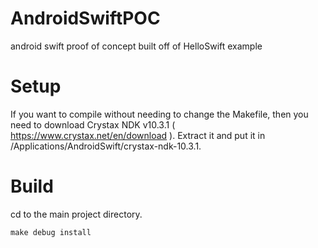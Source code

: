 # AndroidSwiftPOC
android swift proof of concept built off of HelloSwift example

# Setup
If you want to compile without needing to change the Makefile, then you need to download Crystax NDK v10.3.1 ( https://www.crystax.net/en/download ).  Extract it and put it in /Applications/AndroidSwift/crystax-ndk-10.3.1.

# Build

cd to the main project directory.

`make debug install`
